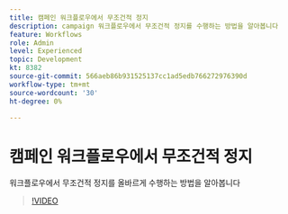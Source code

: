 ```yaml
---
title: 캠페인 워크플로우에서 무조건적 정지
description: campaign 워크플로우에서 무조건적 정지를 수행하는 방법을 알아봅니다
feature: Workflows
role: Admin
level: Experienced
topic: Development
kt: 8382
source-git-commit: 566aeb86b931525137cc1ad5edb766272976390d
workflow-type: tm+mt
source-wordcount: '30'
ht-degree: 0%

---
```



# 캠페인 워크플로우에서 무조건적 정지

워크플로우에서 무조건적 정지를 올바르게 수행하는 방법을 알아봅니다

>[!VIDEO](https://video.tv.adobe.com/v/335887?quality=12)
